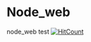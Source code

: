 # Node_web
node_web test
[![HitCount](http://hits.dwyl.com/louis-25/Node_web.svg)](http://hits.dwyl.com/louis-25/Node_web)
